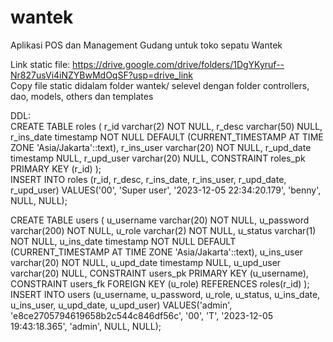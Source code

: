 # wantek
Aplikasi POS dan Management Gudang untuk toko sepatu Wantek  

Link static file: https://drive.google.com/drive/folders/1DgYKyruf--Nr827usVi4iNZYBwMdOqSF?usp=drive_link  
Copy file static didalam folder wantek/ selevel dengan folder controllers, dao, models, others dan templates

DDL:  
CREATE TABLE roles (
	r_id varchar(2) NOT NULL,
	r_desc varchar(50) NULL,
	r_ins_date timestamp NOT NULL DEFAULT (CURRENT_TIMESTAMP AT TIME ZONE 'Asia/Jakarta'::text),
	r_ins_user varchar(20) NOT NULL,
	r_upd_date timestamp NULL,
	r_upd_user varchar(20) NULL,
	CONSTRAINT roles_pk PRIMARY KEY (r_id)
);  
INSERT INTO roles (r_id, r_desc, r_ins_date, r_ins_user, r_upd_date, r_upd_user) VALUES('00', 'Super user', '2023-12-05 22:34:20.179', 'benny', NULL, NULL);

CREATE TABLE users (
	u_username varchar(20) NOT NULL,
	u_password varchar(200) NOT NULL,
	u_role varchar(2) NOT NULL,
	u_status varchar(1) NOT NULL,
	u_ins_date timestamp NOT NULL DEFAULT (CURRENT_TIMESTAMP AT TIME ZONE 'Asia/Jakarta'::text),
	u_ins_user varchar(20) NOT NULL,
	u_upd_date timestamp NULL,
	u_upd_user varchar(20) NULL,
	CONSTRAINT users_pk PRIMARY KEY (u_username),
	CONSTRAINT users_fk FOREIGN KEY (u_role) REFERENCES roles(r_id)
);  
INSERT INTO users (u_username, u_password, u_role, u_status, u_ins_date, u_ins_user, u_upd_date, u_upd_user) VALUES('admin', 'e8ce2705794619658b2c544c846df56c', '00', 'T', '2023-12-05 19:43:18.365', 'admin', NULL, NULL);
